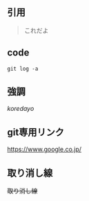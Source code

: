 ## 引用
> これだよ
>
## code
`git log -a`
## 強調
*koredayo*

## git専用リンク
https://www.google.co.jp/

## 取り消し線
~~取り消し線~~
